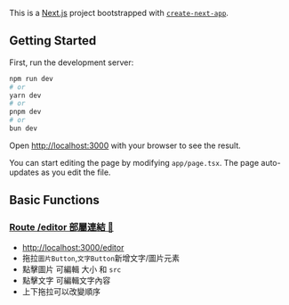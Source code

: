 This is a [Next.js](https://nextjs.org) project bootstrapped with [`create-next-app`](https://nextjs.org/docs/app/api-reference/cli/create-next-app).

## Getting Started

First, run the development server:

```bash
npm run dev
# or
yarn dev
# or
pnpm dev
# or
bun dev
```

Open [http://localhost:3000](http://localhost:3000) with your browser to see the result.

You can start editing the page by modifying `app/page.tsx`. The page auto-updates as you edit the file.

## Basic Functions

### [Route /editor 部屬連結 🔗](https://mimimomo-soek.vercel.app/editor)

- [http://localhost:3000/editor](http://localhost:3000/editor)
- 拖拉`圖片Button`,`文字Button`新增文字/圖片元素
- 點擊圖片 可編輯 大小 和 `src`
- 點擊文字 可編輯文字內容
- 上下拖拉可以改變順序

